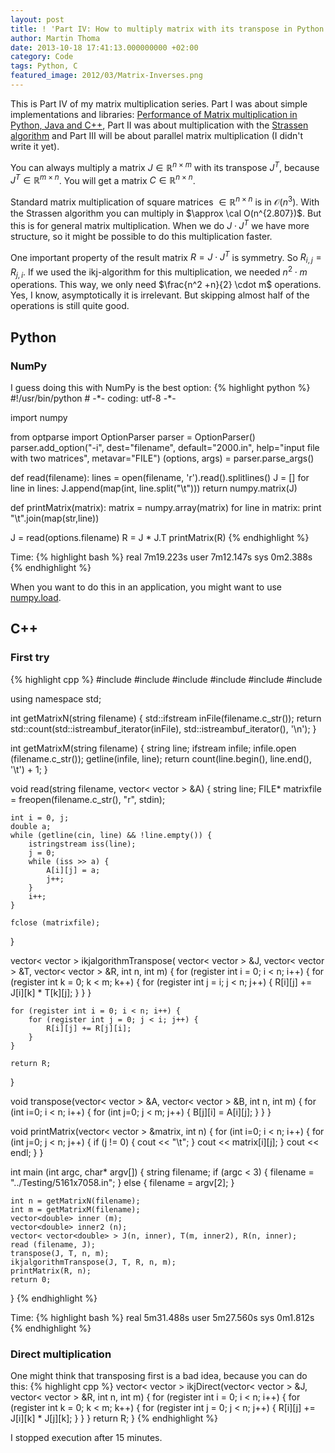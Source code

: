 ```yaml
---
layout: post
title: ! 'Part IV: How to multiply matrix with its transpose in Python and C++'
author: Martin Thoma
date: 2013-10-18 17:41:13.000000000 +02:00
category: Code
tags: Python, C
featured_image: 2012/03/Matrix-Inverses.png
---
```

<div class="info">This is Part IV of my matrix multiplication series. Part I was about simple implementations and libraries: <a href="../matrix-multiplication-python-java-cpp/">Performance of Matrix multiplication in Python, Java and C++</a>, Part II was about multiplication with the <a href="../strassen-algorithm-in-python-java-cpp/" title="Part II: The Strassen algorithm in Python, Java and C++">Strassen algorithm</a> and Part III will be about parallel matrix multiplication (I didn't write it yet).</div>

You can always multiply a matrix $J \in \mathbb{R}^{n \times m}$ with its transpose $J^T$, because $J^T \in \mathbb{R}^{m \times n}$. You will get a matrix $C \in \mathbb{R}^{n \times n}$.

Standard matrix multiplication of square matrices $\in \mathbb{R}^{n \times n}$ is in $\mathcal{O}(n^3)$. With the Strassen algorithm you can multiply in $\approx \cal O(n^{2.807})$. But this is for general matrix multiplication. When we do $J \cdot J^T$ we have more structure, so it might be possible to do this multiplication faster.

One important property of the result matrix $R = J \cdot J^T$ is symmetry. So $R_{i,j} = R_{j,i}$.
If we used the ikj-algorithm for this multiplication, we needed $n^2 \cdot m$ operations. This way, we only need $\frac{n^2 +n}{2} \cdot m$ operations. Yes, I know, asymptotically it is irrelevant. But skipping almost half of the operations is still quite good.

<h2>Python</h2>
<h3>NumPy</h3>
I guess doing this with NumPy is the best option:
{% highlight python %}
#!/usr/bin/python
# -*- coding: utf-8 -*-
 
import numpy

from optparse import OptionParser
parser = OptionParser()
parser.add_option("-i", dest="filename", default="2000.in",
     help="input file with two matrices", metavar="FILE")
(options, args) = parser.parse_args()
 
def read(filename):
    lines = open(filename, 'r').read().splitlines()
    J = []
    for line in lines:
        J.append(map(int, line.split("\t")))
    return numpy.matrix(J)
 
def printMatrix(matrix):
    matrix = numpy.array(matrix)
    for line in matrix:
        print "\t".join(map(str,line))

J = read(options.filename)
R = J * J.T
printMatrix(R)
{% endhighlight %}

Time:
{% highlight bash %}
real	7m19.223s
user	7m12.147s
sys	0m2.388s
{% endhighlight %}

When you want to do this in an application, you might want to use <a href="http://docs.scipy.org/doc/numpy/reference/generated/numpy.load.html">numpy.load</a>.

<h2>C++</h2>
<h3>First try</h3>
{% highlight cpp %}
#include <sstream>
#include <string>
#include <fstream>
#include <iostream>
#include <vector>
#include <algorithm>

using namespace std;

int getMatrixN(string filename) {
    std::ifstream inFile(filename.c_str()); 
    return std::count(std::istreambuf_iterator<char>(inFile), 
             std::istreambuf_iterator<char>(), '\n');
}

int getMatrixM(string filename) {
	string line;
	ifstream infile;
	infile.open (filename.c_str());
	getline(infile, line);
	return count(line.begin(), line.end(), '\t') + 1;
}

void read(string filename, vector< vector<double> > &A) {
	string line;
	FILE* matrixfile = freopen(filename.c_str(), "r", stdin);

	int i = 0, j;
    double a;
	while (getline(cin, line) && !line.empty()) {
		istringstream iss(line);
		j = 0;
		while (iss >> a) {
			A[i][j] = a;
			j++;
		}
		i++;
	}

	fclose (matrixfile);
}

vector< vector<double> > ikjalgorithmTranspose(
                                   vector< vector<double> > &J, 
								   vector< vector<double> > &T,
								   vector< vector<double> > &R, 
                                   int n, int m) {
	for (register int i = 0; i < n; i++) {
		for (register int k = 0; k < m; k++) {
			for (register int j = i; j < n; j++) {
				R[i][j] += J[i][k] * T[k][j];
			}
		}
	}

	for (register int i = 0; i < n; i++) {
		for (register int j = 0; j < i; j++) {
			R[i][j] += R[j][i];
		}
	}

	return R;
}

void transpose(vector< vector<double> > &A, 
               vector< vector<double> > &B, int n, int m) {
    for (int i=0; i < n; i++) {
        for (int j=0; j < m; j++) {
            B[j][i] = A[i][j];
        }
    }
}

void printMatrix(vector< vector<double> > &matrix, int n) {
	for (int i=0; i < n; i++) {
		for (int j=0; j < n; j++) {
			if (j != 0) {
				cout << "\t";
			}
			cout << matrix[i][j];
		}
		cout << endl;
	}
}

int main (int argc, char* argv[]) {
	string filename;
	if (argc < 3) {
		filename = "../Testing/5161x7058.in";
	} else {
		filename = argv[2];
	}

	int n = getMatrixN(filename);
    int m = getMatrixM(filename);
	vector<double> inner (m);
	vector<double> inner2 (n);
	vector< vector<double> > J(n, inner), T(m, inner2), R(n, inner);
	read (filename, J);
    transpose(J, T, n, m);
	ikjalgorithmTranspose(J, T, R, n, m);
	printMatrix(R, n);
	return 0;
}
{% endhighlight %}

Time:
{% highlight bash %}
real	5m31.488s
user	5m27.560s
sys	0m1.812s
{% endhighlight %}

<h3>Direct multiplication</h3>
One might think that transposing first is a bad idea, because you can do this:
{% highlight cpp %}
vector< vector<double> > ikjDirect(vector< vector<double> > &J, 
								   vector< vector<double> > &R, 
                                   int n, int m) {
	for (register int i = 0; i < n; i++) {
		for (register int k = 0; k < m; k++) {
			for (register int j = 0; j < n; j++) {
				R[i][j] += J[i][k] * J[j][k];
			}
		}
	}
	return R;
}
{% endhighlight %}

I stopped execution after 15 minutes.
